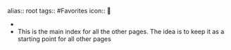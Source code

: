 alias:: root
tags:: #Favorites 
icon:: 📒

-
- This is the main index for all the other pages. The idea is to keep it as a starting point for all other pages